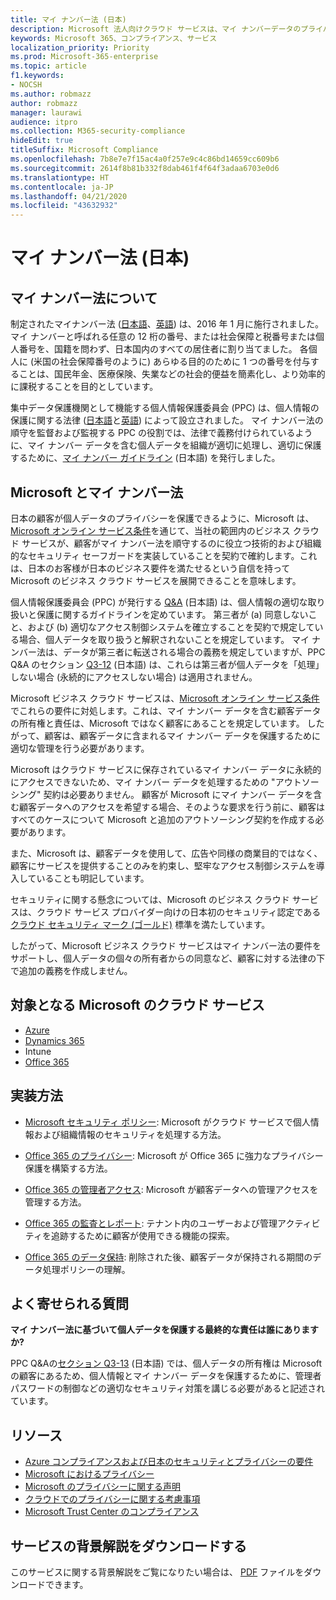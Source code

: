 ```yaml
---
title: マイ ナンバー法 (日本)
description: Microsoft 法人向けクラウド サービスは、マイ ナンバーデータのプライバシーを保護するためのマイ ナンバー法に準拠しています。
keywords: Microsoft 365、コンプライアンス、サービス
localization_priority: Priority
ms.prod: Microsoft-365-enterprise
ms.topic: article
f1.keywords:
- NOCSH
ms.author: robmazz
author: robmazz
manager: laurawi
audience: itpro
ms.collection: M365-security-compliance
hideEdit: true
titleSuffix: Microsoft Compliance
ms.openlocfilehash: 7b8e7e7f15ac4a0f257e9c4c86bd14659cc609b6
ms.sourcegitcommit: 2614f8b81b332f8dab461f4f64f3adaa6703e0d6
ms.translationtype: HT
ms.contentlocale: ja-JP
ms.lasthandoff: 04/21/2020
ms.locfileid: "43632932"
---
```

# <a name="my-number-act-japan"></a>マイ ナンバー法 (日本)

## <a name="about-the-my-number-act"></a>マイ ナンバー法について

制定されたマイナンバー法 ([日本語](https://elaws.e-gov.go.jp/search/elawsSearch/elaws_search/lsg0500/viewContents?lawId=425AC0000000027_20180627_430AC0000000066)、[英語](https://www.ppc.go.jp/files/pdf/en3.pdf)) は、2016 年 1 月に施行されました。 マイ ナンバーと呼ばれる任意の 12 桁の番号、または社会保障と税番号または個人番号を、国籍を問わず、日本国内のすべての居住者に割り当てました。 各個人に (米国の社会保障番号のように) あらゆる目的のために 1 つの番号を付与することは、国民年金、医療保険、失業などの社会的便益を簡素化し、より効率的に課税することを目的としています。

集中データ保護機関として機能する個人情報保護委員会 (PPC) は、個人情報の保護に関する法律 ([日本語](https://www.ppc.go.jp/personal/preparation/)と[英語](https://www.ppc.go.jp/en/legal/)) によって設立されました。 マイ ナンバー法の順守を監督および監視する PPC の役割では、法律で義務付けられているように、マイ ナンバー データを含む個人データを組織が適切に処理し、適切に保護するために、[マイ ナンバー ガイドライン](https://www.ppc.go.jp/legal/policy/faq/) (日本語) を発行しました。

## <a name="microsoft-and-the-my-number-act"></a>Microsoft とマイ ナンバー法

日本の顧客が個人データのプライバシーを保護できるように、Microsoft は、[Microsoft オンライン サービス条件](https://www.microsoftvolumelicensing.com/DocumentSearch.aspx?Mode=3&DocumentTypeId=31)を通じて、当社の範囲内のビジネス クラウド サービスが、顧客がマイ ナンバー法を順守するのに役立つ技術的および組織的なセキュリティ セーフガードを実装していることを契約で確約します。これは、日本のお客様が日本のビジネス要件を満たせるという自信を持って Microsoft のビジネス クラウド サービスを展開できることを意味します。

個人情報保護委員会 (PPC) が発行する [Q\&A](https://www.ppc.go.jp/legal/policy/faq/) (日本語) は、個人情報の適切な取り扱いと保護に関するガイドラインを定めています。 第三者が (a) 同意しないこと、および (b) 適切なアクセス制御システムを確立することを契約で規定している場合、個人データを取り扱うと解釈されないことを規定しています。 マイ ナンバー法は、データが第三者に転送される場合の義務を規定していますが、PPC Q\&A のセクション [Q3-12](https://www.ppc.go.jp/legal/policy/faq/) (日本語) は、これらは第三者が個人データを「処理」しない場合 (永続的にアクセスしない場合) は適用されません。

Microsoft ビジネス クラウド サービスは、[Microsoft オンライン サービス条件](https://www.microsoftvolumelicensing.com/DocumentSearch.aspx?Mode=3&DocumentTypeId=31)でこれらの要件に対処します。これは、マイ ナンバー データを含む顧客データの所有権と責任は、Microsoft ではなく顧客にあることを規定しています。 したがって、顧客は、顧客データに含まれるマイ ナンバー データを保護するために適切な管理を行う必要があります。

Microsoft はクラウド サービスに保存されているマイ ナンバー データに永続的にアクセスできないため、マイ ナンバー データを処理するための "アウトソーシング" 契約は必要ありません。 顧客が Microsoft にマイ ナンバー データを含む顧客データへのアクセスを希望する場合、そのような要求を行う前に、顧客はすべてのケースについて Microsoft と追加のアウトソーシング契約を作成する必要があります。

また、Microsoft は、顧客データを使用して、広告や同様の商業目的ではなく、顧客にサービスを提供することのみを約束し、堅牢なアクセス制御システムを導入していることも明記しています。

セキュリティに関する懸念については、Microsoft のビジネス クラウド サービスは、クラウド サービス プロバイダー向けの日本初のセキュリティ認定である[クラウド セキュリティ マーク (ゴールド)](offering-cs-mark-gold-japan.md) 標準を満たしています。

したがって、Microsoft ビジネス クラウド サービスはマイ ナンバー法の要件をサポートし、個人データの個々の所有者からの同意など、顧客に対する法律の下で追加の義務を作成しません。

## <a name="microsoft-in-scope-cloud-services"></a>対象となる Microsoft のクラウド サービス

- [Azure](https://gallery.technet.microsoft.com/Overview-of-Azure-c1be3942)
- [Dynamics 365](https://download.microsoft.com/download/E/1/9/E1977163-7A86-4812-AC18-C03ADC958AAF/Microsoft_Dynamics_365_Cloud_Service_Compliance_Datasheet.pdf)
- Intune
- [Office 365](https://servicetrust.microsoft.com/ViewPage/TrustDocuments?command=Download&downloadType=Document&downloadId=9f756cce-b15d-45a9-94d7-6a583dee4401&docTab=6d000410-c9e9-11e7-9a91-892aae8839ad_Compliance_Guides)

## <a name="how-to-implement"></a>実装方法

- [Microsoft セキュリティ ポリシー](https://servicetrust.microsoft.com/ViewPage/TrustDocuments?command=Download&downloadType=Document&downloadId=231213ea-9954-41fd-a757-ae62f3721dc7&docTab=6d000410-c9e9-11e7-9a91-892aae8839ad_FAQ_and_White_Papers): Microsoft がクラウド サービスで個人情報および組織情報のセキュリティを処理する方法。

- [Office 365 のプライバシー](https://servicetrust.microsoft.com/ViewPage/TrustDocuments?command=Download&downloadType=Document&downloadId=a1b48a5b-bcb1-4c19-9277-952c0df87113&docTab=6d000410-c9e9-11e7-9a91-892aae8839ad_FAQ_and_White_Papers): Microsoft が Office 365 に強力なプライバシー保護を構築する方法。

- [Office 365 の管理者アクセス](https://docs.microsoft.com/office365/SecurityCompliance/office-365-administrative-access-controls-overview): Microsoft が顧客データへの管理アクセスを管理する方法。

- [Office 365 の監査とレポート](https://docs.microsoft.com/office365/SecurityCompliance/office-365-auditing-and-reporting-overview): テナント内のユーザーおよび管理アクティビティを追跡するために顧客が使用できる機能の探索。

- [Office 365 のデータ保持](https://docs.microsoft.com/office365/SecurityCompliance/office-365-data-retention-deletion-and-destruction-overview): 削除された後、顧客データが保持される期間のデータ処理ポリシーの理解。

## <a name="frequently-asked-questions"></a>よく寄せられる質問

**マイ ナンバー法に基づいて個人データを保護する最終的な責任は誰にありますか?**

PPC Q\&Aの[セクション Q3-13](https://www.ppc.go.jp/legal/policy/faq/) (日本語) では、個人データの所有権は Microsoft の顧客にあるため、個人情報とマイ ナンバー データを保護するために、管理者パスワードの制御などの適切なセキュリティ対策を講じる必要があると記述されています。

## <a name="resources"></a>リソース

- [Azure コンプライアンスおよび日本のセキュリティとプライバシーの要件](https://gallery.technet.microsoft.com/Azure-Compliance-and-the-53409748)
- [Microsoft におけるプライバシー](https://privacy.microsoft.com/en-US/)
- [Microsoft のプライバシーに関する声明](https://privacy.microsoft.com/privacystatement)
- [クラウドでのプライバシーに関する考慮事項](https://download.microsoft.com/download/0/9/D/09DE47F6-F9E5-4C14-B9E8-E8119A130ACC/Privacy_considerations_in_the_cloud.pdf)
- [Microsoft Trust Center のコンプライアンス](https://www.microsoft.com/trust-center/compliance/compliance-overview)

## <a name="download-the-offering-backgrounder"></a>サービスの背景解説をダウンロードする

このサービスに関する背景解説をご覧になりたい場合は、 [PDF](https://download.microsoft.com/download/0/E/C/0EC14DDA-6041-4841-A180-199870B136C4/MyNumberAct-Compliance.pdf) ファイルをダウンロードできます。
